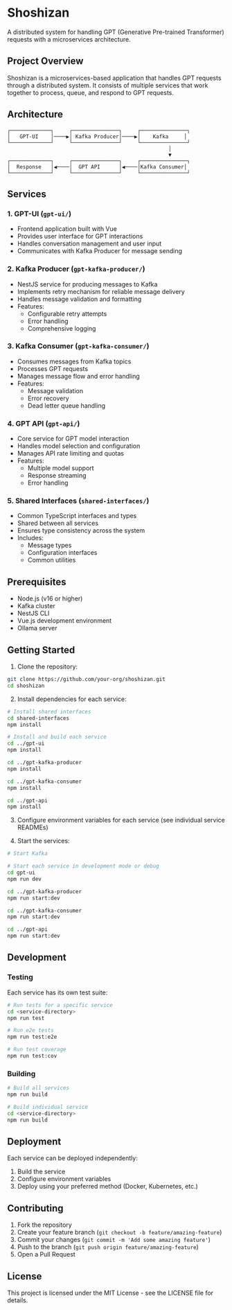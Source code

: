 # Shoshizan

A distributed system for handling GPT (Generative Pre-trained Transformer) requests with a microservices architecture.

## Project Overview

Shoshizan is a microservices-based application that handles GPT requests through a distributed system. It consists of multiple services that work together to process, queue, and respond to GPT requests.

## Architecture

```
┌─────────────┐     ┌───────────────┐     ┌───────────────┐
│   GPT-UI    │────▶│ Kafka Producer│────▶│    Kafka     │
└─────────────┘     └───────────────┘     └───────────────┘
                                                    │
                                                    ▼
┌─────────────┐     ┌───────────────┐     ┌───────────────┐
│  Response   │◀────│  GPT API      │◀────│Kafka Consumer│
└─────────────┘     └───────────────┘     └───────────────┘
```

## Services

### 1. GPT-UI (`gpt-ui/`)

- Frontend application built with Vue
- Provides user interface for GPT interactions
- Handles conversation management and user input
- Communicates with Kafka Producer for message sending

### 2. Kafka Producer (`gpt-kafka-producer/`)

- NestJS service for producing messages to Kafka
- Implements retry mechanism for reliable message delivery
- Handles message validation and formatting
- Features:
  - Configurable retry attempts
  - Error handling
  - Comprehensive logging

### 3. Kafka Consumer (`gpt-kafka-consumer/`)

- Consumes messages from Kafka topics
- Processes GPT requests
- Manages message flow and error handling
- Features:
  - Message validation
  - Error recovery
  - Dead letter queue handling

### 4. GPT API (`gpt-api/`)

- Core service for GPT model interaction
- Handles model selection and configuration
- Manages API rate limiting and quotas
- Features:
  - Multiple model support
  - Response streaming
  - Error handling

### 5. Shared Interfaces (`shared-interfaces/`)

- Common TypeScript interfaces and types
- Shared between all services
- Ensures type consistency across the system
- Includes:
  - Message types
  - Configuration interfaces
  - Common utilities

## Prerequisites

- Node.js (v16 or higher)
- Kafka cluster
- NestJS CLI
- Vue.js development environment
- Ollama server

## Getting Started

1. Clone the repository:

```bash
git clone https://github.com/your-org/shoshizan.git
cd shoshizan
```

2. Install dependencies for each service:

```bash
# Install shared interfaces
cd shared-interfaces
npm install

# Install and build each service
cd ../gpt-ui
npm install

cd ../gpt-kafka-producer
npm install

cd ../gpt-kafka-consumer
npm install

cd ../gpt-api
npm install
```

3. Configure environment variables for each service (see individual service READMEs)

4. Start the services:

```bash
# Start Kafka

# Start each service in development mode or debug
cd gpt-ui
npm run dev

cd ../gpt-kafka-producer
npm run start:dev

cd ../gpt-kafka-consumer
npm run start:dev

cd ../gpt-api
npm run start:dev
```

## Development

### Testing

Each service has its own test suite:

```bash
# Run tests for a specific service
cd <service-directory>
npm run test

# Run e2e tests
npm run test:e2e

# Run test coverage
npm run test:cov
```

### Building

```bash
# Build all services
npm run build

# Build individual service
cd <service-directory>
npm run build
```

## Deployment

Each service can be deployed independently:

1. Build the service
2. Configure environment variables
3. Deploy using your preferred method (Docker, Kubernetes, etc.)

## Contributing

1. Fork the repository
2. Create your feature branch (`git checkout -b feature/amazing-feature`)
3. Commit your changes (`git commit -m 'Add some amazing feature'`)
4. Push to the branch (`git push origin feature/amazing-feature`)
5. Open a Pull Request

## License

This project is licensed under the MIT License - see the LICENSE file for details.
